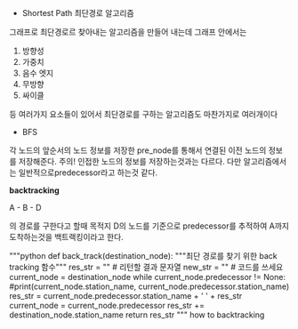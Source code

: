  - Shortest Path
 최단경로 알고리즘
 
그래프로 최단경로르 찾아내는 알고리즘을 만들어 내는데
그래프 안에서는

1. 방향성
2. 가중치
3. 음수 엣지
4. 무방향
5. 싸이클


등 여러가지 요소들이 있어서 최단경로를 구하는 알고리즘도 마찬가지로 여러개이다

 * BFS


 각 노드의 앞순서의 노드 정보를 저장한 pre_node를 통해서 연결된 이전 노드의 정보를 저장해준다.
 주의! 인접한 노드의 정보를 저장하는것과는 다르다.
 다만 알고리즘에서는 일반적으로predecessor라고 하는것 같다.
 
 **backtracking**
 
 A - B - D
 
 의 경로를 구한다고 할때
 목적지 D의 노드를 기준으로 predecessor를 추적하여 A까지 도착하는것을 백트랙킹이라고 한다.
 
 """python
 def back_track(destination_node):
    """최단 경로를 찾기 위한 back tracking 함수"""
    res_str = ""  # 리턴할 결과 문자열
    new_str = ""
    # 코드를 쓰세요
    current_node = destination_node
    while current_node.predecessor != None:
        #print(current_node.station_name, current_node.predecessor.station_name)
        res_str = current_node.predecessor.station_name + ' ' + res_str
        current_node = current_node.predecessor
    res_str += destination_node.station_name
    return res_str
 """
how to backtracking
